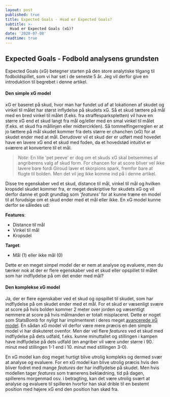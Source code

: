 ```yaml
---
layout: post
published: true
title: Expected Goals - Hvad er Expected Goals?
subtitle: >-
  Hvad er Expected Goals (xG)?
date: '2020-07-08'
readtime: true
---
```

## Expected Goals - Fodbold analysens grundsten

Expected Goals (xG) betegner starten på den store analytiske tilgang til fodboldspillet, som vi har set i de seneste 5 år. Jeg vil derfor give en introduktion til begrebet i denne artikel.

#### Den simple xG model
xG er baseret på skud, hvor man har fundet ud af at lokationen af skudet og vinkel til målet har størst inflydelse på skudets xG. Så et skud tættere på mål med en bred vinkel til målet (f.eks. fra straffesparkspletten) vil have en større xG end et skud langt fra mål og/eller med en smal vinkel til målet (f.eks. et skud fra mållinjen eller midtercirklen).
Så tommelfingerreglen er at jo tættere på mål skudet kommer fra dets større er chanchen (xG) for at skudet ender med at mål. Derudover vil et skud der er udført med hovedet have en lavere xG end et skud med foden, da et hovedstød intuitivt er sværere at konvertere til et mål. 
> _Note_: En lille 'pet peeve' er dog om et skuds xG skal betsemmes af angriberens valg af skud form. For chancen for at score bliver vel ikke lavere bare fordi Giroud laver et skorpions spark, fremfor bare at flugte til bolden. Men det vil jeg ikke komme ind på i denne artikel.

Disse tre egenskaber ved et skud, distance til mål, vinkel til mål og hvilken kropsdel skudet kommer fra, er meget deskriptive for skudets xG og vil derfor danne et godt grundlag som _'features'_ for at kunne træne en model til at forudsige om et skud ender med et mål eller ikke. En xG model kunne derfor se således ud:

__Features__:
- Distance til mål
- Vinkel til mål
- Kropsdel

__Target__:
- Mål (1) eller ikke mål (0)

Dette er en meget simpel model der er nem at analyse og evaluere, men du tænker nok at der er flere egenskaber ved et skud eller opspillet til målet som har indflydelse på om det ender med mål?

#### Den komplekse xG model

Ja, der er flere egenskaber ved et skud og opspillet til skudet, som har indflydelse på om skudet ender med et mål. For et skud er væsenligt svære at score på hvis bolden kommer 2 meter over jorden og væsentligt nemmere at score på hvis målmanden er totalt misplaceret. Dette er noget som StatsBomb for nyligt har implmenteret i deres meget [avancerede xG model](https://statsbomb.com/2020/07/statsbomb-release-expected-goals-with-shot-impact-height/). En sådan xG model vil derfor være mere præcis en den simple model vi har diskuteret ovenfor. Men der vel flere _features_ ved et skud med indflydelse på dets udfald, f.eks. kunne minuttallet og stillingen i kampen have indflydelse på dets udfald (en angriber vil være under større i 90. minut med stillingen 1-1 end i 10. minut med stillingen 3-0).

En xG model kan dog meget hurtigt blive utrolig kompleks og dermed svær at analyse og evaluere. For en xG model kan blive utrolig præcis hvis den bliver fodret med mange _features_ der har indflydelse på skudet. Men hvis modellen tager _features_ som trænerens beklædning, tid på dagen, spillerens morgenmad osv. i betragting, kan det være utrolig svært at analyse og evaluere til spilleren hvorfor han skal drible til en bestemt position med højere xG end den position han skød fra.



